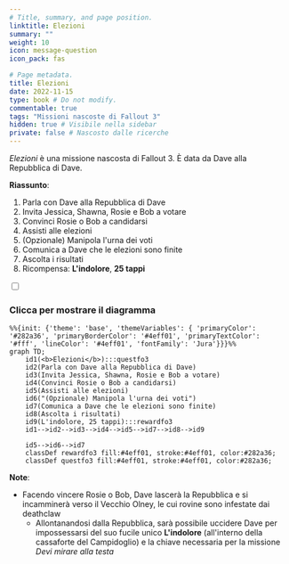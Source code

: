 ```yaml
---
# Title, summary, and page position.
linktitle: Elezioni
summary: ""
weight: 10
icon: message-question
icon_pack: fas

# Page metadata.
title: Elezioni
date: 2022-11-15
type: book # Do not modify.
commentable: true
tags: "Missioni nascoste di Fallout 3"
hidden: true # Visibile nella sidebar
private: false # Nascosto dalle ricerche
---
```


<div class="fo3">

*Elezioni* è una missione nascosta di Fallout 3. È data da Dave alla Repubblica di Dave.

**Riassunto**:
1. Parla con Dave alla Repubblica di Dave
2. Invita Jessica, Shawna, Rosie e Bob a votare
3. Convinci Rosie o Bob a candidarsi
4. Assisti alle elezioni
5. (Opzionale) Manipola l'urna dei voti
6. Comunica a Dave che le elezioni sono finite
7. Ascolta i risultati
8. Ricompensa: **L'indolore**, **25 tappi**


<section class="chart-collapse">
<input type="checkbox" name="collapse2" id="handle2">
<h3 class="handle">
<label for="handle2">Clicca per mostrare il diagramma</label>
</h3>
<div class="content">

```mermaid
%%{init: {'theme': 'base', 'themeVariables': { 'primaryColor': '#282a36', 'primaryBorderColor': '#4eff01', 'primaryTextColor': '#fff', 'lineColor': '#4eff01', 'fontFamily': 'Jura'}}}%%
graph TD;
    id1(<b>Elezioni</b>):::questfo3
    id2(Parla con Dave alla Repubblica di Dave)
    id3(Invita Jessica, Shawna, Rosie e Bob a votare)
    id4(Convinci Rosie o Bob a candidarsi)
    id5(Assisti alle elezioni)
    id6("(Opzionale) Manipola l'urna dei voti")
    id7(Comunica a Dave che le elezioni sono finite) 
    id8(Ascolta i risultati)
    id9(L'indolore, 25 tappi):::rewardfo3
    id1-->id2-->id3-->id4-->id5-->id7-->id8-->id9
    
    id5-->id6-->id7
    classDef rewardfo3 fill:#4eff01, stroke:#4eff01, color:#282a36;
    classDef questfo3 fill:#4eff01, stroke:#4eff01, color:#282a36;
```

</div>
</section>

**Note**:
- Facendo vincere Rosie o Bob, Dave lascerà la Repubblica e si incamminerà verso il Vecchio Olney, le cui rovine sono infestate dai deathclaw
    - Allontanandosi dalla Repubblica, sarà possibile uccidere Dave per impossessarsi del suo fucile unico **L'indolore** (all'interno della cassaforte del Campidoglio) e la chiave necessaria per la missione *Devi mirare alla testa*


</div>